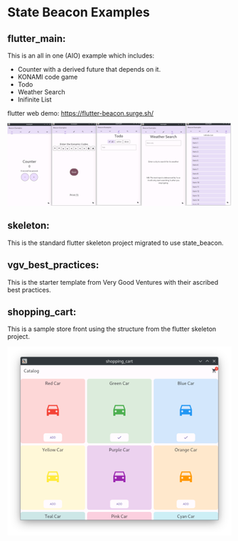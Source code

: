 # State Beacon Examples

## flutter_main:

This is an all in one (AIO) example which includes:

-   Counter with a derived future that depends on it.
-   KONAMI code game
-   Todo
-   Weather Search
-   Inifinite List

flutter web demo: https://flutter-beacon.surge.sh/

<p align="center">
  <img src="https://github.com/jinyus/dart_beacon/blob/main/assets/state_beacon_demo.jpg?raw=true">
</p>

## skeleton:

This is the standard flutter skeleton project migrated to use state_beacon.

## vgv_best_practices:

This is the starter template from Very Good Ventures with their ascribed best practices.

## shopping_cart:

This is a sample store front using the structure from the flutter skeleton project.

<p align="center">
  <img src="https://github.com/jinyus/dart_beacon/blob/main/assets/state_beacon_shopping_cart.png?raw=true">
</p>
